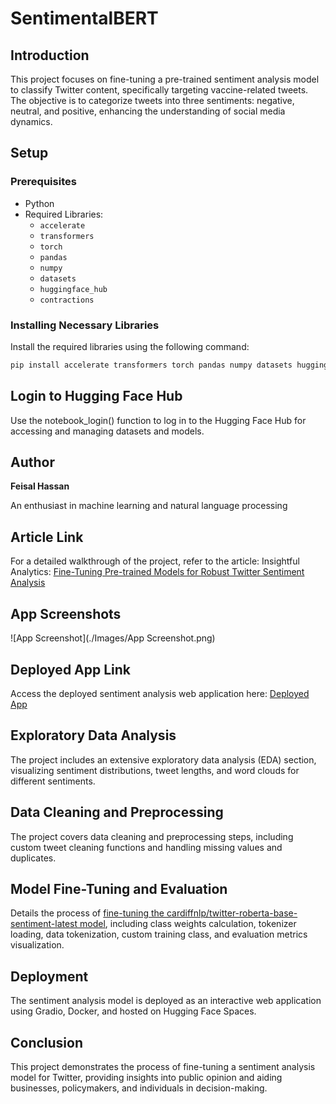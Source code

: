 # SentimentalBERT

## Introduction

This project focuses on fine-tuning a pre-trained sentiment analysis model to classify Twitter content, specifically targeting vaccine-related tweets. The objective is to categorize tweets into three sentiments: negative, neutral, and positive, enhancing the understanding of social media dynamics.

## Setup

### Prerequisites
- Python
- Required Libraries:
  - `accelerate`
  - `transformers`
  - `torch`
  - `pandas`
  - `numpy`
  - `datasets`
  - `huggingface_hub`
  - `contractions`
    
### Installing Necessary Libraries
Install the required libraries using the following command:
```bash
pip install accelerate transformers torch pandas numpy datasets huggingface_hub contractions
```
## Login to Hugging Face Hub

Use the notebook_login() function to log in to the Hugging Face Hub for accessing and managing datasets and models.

## Author

**Feisal Hassan**

An enthusiast in machine learning and natural language processing

## Article Link

For a detailed walkthrough of the project, refer to the article: Insightful Analytics: [Fine-Tuning Pre-trained Models for Robust Twitter Sentiment Analysis](https://medium.com/@feisalhassan77/insightful-analytics-fine-tuning-ai-for-robust-twitter-sentiment-analysis-8b770ffd6edb)

## App Screenshots

![App Screenshot](./Images/App Screenshot.png)


## Deployed App Link

Access the deployed sentiment analysis web application here: [Deployed App](https://huggingface.co/spaces/Feiiisal/Twitter_Sentiment_Analysis_App)

## Exploratory Data Analysis

The project includes an extensive exploratory data analysis (EDA) section, visualizing sentiment distributions, tweet lengths, and word clouds for different sentiments.

## Data Cleaning and Preprocessing

The project covers data cleaning and preprocessing steps, including custom tweet cleaning functions and handling missing values and duplicates.

## Model Fine-Tuning and Evaluation

Details the process of [fine-tuning the cardiffnlp/twitter-roberta-base-sentiment-latest model](https://huggingface.co/cardiffnlp/twitter-roberta-base-sentiment-latest), including class weights calculation, tokenizer loading, data tokenization, custom training class, and evaluation metrics visualization.

## Deployment

The sentiment analysis model is deployed as an interactive web application using Gradio, Docker, and hosted on Hugging Face Spaces.

## Conclusion

This project demonstrates the process of fine-tuning a sentiment analysis model for Twitter, providing insights into public opinion and aiding businesses, policymakers, and individuals in decision-making.

